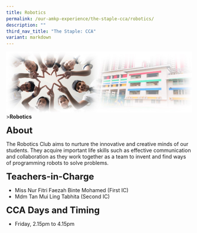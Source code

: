 ```yaml
---
title: Robotics
permalink: /our-amkp-experience/the-staple-cca/robotics/
description: ""
third_nav_title: "The Staple: CCA"
variant: markdown
---
```

![Sub-banner](/images/sub%20banner.jpg)
&gt;**Robotics**

**<font size="5">About</font>**

The Robotics Club aims to nurture the innovative and creative minds of our students. They acquire important life skills such as effective communication and collaboration as they work together as a team to invent and find ways of programming robots to solve problems. 

**<font size="5">Teachers-in-Charge</font>**
* Miss Nur Fitri Faezah Binte Mohamed (First IC)
* Mdm Tan Mui Ling Tabhita (Second IC)

**<font size="5">CCA Days and Timing</font>**
* Friday, 2.15pm to 4.15pm